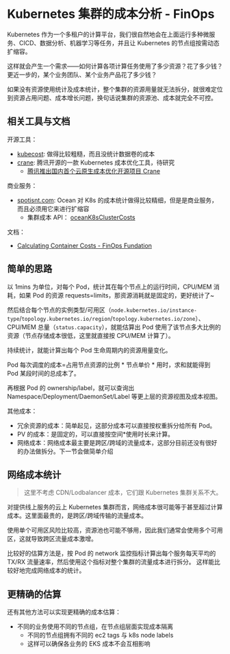 # Kubernetes 集群的成本分析 - FinOps

Kubernetes 作为一个多租户的计算平台，我们很自然地会在上面运行多种微服务、CICD、数据分析、机器学习等任务，并且让 Kubernetes 的节点组按需动态扩缩容。

这样就会产生一个需求——如何计算各项计算任务使用了多少资源？花了多少钱？
更近一步的，某个业务团队、某个业务产品花了多少钱？

如果没有资源使用统计及成本统计，整个集群的资源用量就无法拆分，就很难定位到资源占用问题、成本增长问题，换句话说集群的资源池、成本就完全不可控。


## 相关工具与文档

开源工具：
- [kubecost](https://github.com/kubecost/cost-model): 做得比较粗糙，而且没统计数据卷的成本
- [crane](https://github.com/gocrane/crane): 腾讯开源的一款 Kubernetes 成本优化工具，待研究
  - [腾讯推出国内首个云原生成本优化开源项目 Crane](https://cloud.tencent.com/developer/article/1960014)

商业服务：
- [spotisnt.com](spotisnt.com): Ocean 对 K8s 的成本统计做得比较精细，但是是商业服务，而且必须用它来进行扩缩容
    - 集群成本 API： [oceanK8sClusterCosts](https://docs.spot.io/api/#operation/oceanK8sClusterCosts)


文档：

- [Calculating Container Costs - FinOps Fundation](https://www.finops.org/projects/calculating-container-costs/)

## 简单的思路

以 1mins 为单位，对每个 Pod，统计其在每个节点上的运行时间，CPU/MEM 消耗，如果 Pod 的资源 requests=limits，那资源消耗就是固定的，更好统计了~

然后结合每个节点的实例类型/可用区（`node.kubernetes.io/instance-type`/`topology.kubernetes.io/region`/`topology.kubernetes.io/zone`）、CPU/MEM 总量（`status.capacity`），就能估算出 Pod 使用了该节点多大比例的资源（节点存储成本很低，这里就直接按 CPU/MEM 计算了）。

持续统计，就能计算出每个 Pod 生命周期内的资源用量变化。

Pod 每次调度的成本=占用节点资源的比例 * 节点单价 * 用时，求和就能得到 Pod 某段时间的总成本了。

再根据 Pod 的 ownership/label，就可以查询出 Namespace/Deployment/DaemonSet/Label 等更上层的资源视图及成本视图。


其他成本：
- 冗余资源的成本：简单起见，这部分成本可以直接按权重拆分给所有 Pod。
- PV 的成本：是固定的，可以直接按空间*使用时长来计算。
- 网络成本：网络成本最主要是跨区/跨域的流量成本，这部分目前还没有很好的办法做拆分。下一节会做简单介绍


## 网络成本统计

>这里不考虑 CDN/Lodbalancer 成本，它们跟 Kubernetes 集群关系不大。

对提供线上服务的云上 Kubernetes 集群而言，网络成本很可能等于甚至超过计算成本。这里面最贵的，是跨区/跨域传输的流量成本。

使用单个可用区风险比较高，资源池也可能不够用，因此我们通常会使用多个可用区，这就导致跨区流量成本激增。

比较好的估算方法是，按 Pod 的 network 监控指标计算出每个服务每天平均的 TX/RX 流量速率，然后使用这个指标对整个集群的流量成本进行拆分。
这样能比较好地完成网络成本的统计。


## 更精确的估算

还有其他方法可以实现更精确的成本估算：

- 不同的业务使用不同的节点组，在节点组层面实现成本隔离
  - 不同的节点组拥有不同的 ec2 tags 与 k8s node labels
  - 这样可以确保各业务的 EKS 成本不会互相影响

